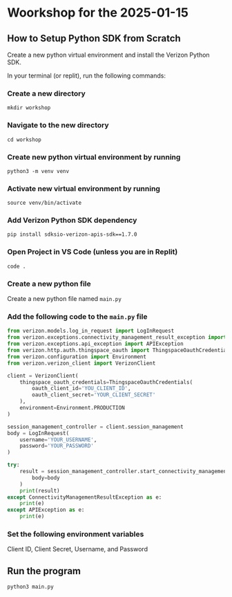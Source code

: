 # Woorkshop for the 2025-01-15

## How to Setup Python SDK from Scratch

Create a new python virtual environment and install the Verizon Python SDK.

In your terminal (or replit), run the following commands:

### Create a new directory
```
mkdir workshop
```

### Navigate to the new directory
```
cd workshop
```

### Create new python virtual environment by running 
```
python3 -m venv venv
```

### Activate new virtual environment by running 
```
source venv/bin/activate
```

### Add Verizon Python SDK dependency
```
pip install sdksio-verizon-apis-sdk==1.7.0
```

### Open Project in VS Code (unless you are in Replit)
```
code .
```

### Create a new python file
Create a new python file named `main.py`

### Add the following code to the `main.py` file
```python
from verizon.models.log_in_request import LogInRequest
from verizon.exceptions.connectivity_management_result_exception import ConnectivityManagementResultException
from verizon.exceptions.api_exception import APIException
from verizon.http.auth.thingspace_oauth import ThingspaceOauthCredentials
from verizon.configuration import Environment
from verizon.verizon_client import VerizonClient

client = VerizonClient(
    thingspace_oauth_credentials=ThingspaceOauthCredentials(
        oauth_client_id='YOU_CLIENT_ID',
        oauth_client_secret='YOUR_CLIENT_SECRET'
    ),
    environment=Environment.PRODUCTION
)

session_management_controller = client.session_management
body = LogInRequest(
    username='YOUR_USERNAME',
    password='YOUR_PASSWORD'
)

try:
    result = session_management_controller.start_connectivity_management_session(
        body=body
    )
    print(result)
except ConnectivityManagementResultException as e: 
    print(e)
except APIException as e: 
    print(e)
```

### Set the following environment variables
Client ID, Client Secret, Username, and Password

## Run the program
```
python3 main.py
```